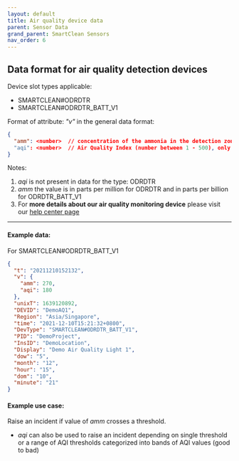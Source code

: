 ```yaml
---
layout: default
title: Air quality device data
parent: Sensor Data
grand_parent: SmartClean Sensors
nav_order: 6
---
```


## Data format for air quality detection devices

Device slot types applicable: 
- SMARTCLEAN#ODRDTR
- SMARTCLEAN#ODRDTR_BATT_V1

Format of attribute: *"v"* in the general data format:
```json
{
  "amm": <number>  // concentration of the ammonia in the detection zone (unit depends on type of device)
  "aqi": <number>  // Air Quality Index (number between 1 - 500), only present for ODRDTR_BATT_V1
}
```
Notes:
1. *aqi* is not present in data for the type: ODRDTR
2. *amm* the value is in parts per million for ODRDTR and in parts per billion for ODRDTR_BATT_V1
3. For **more details about our air quality monitoring device** 
please visit our [help center page](https://helpcenter-smartclean.webflow.io/help-installation/od-wf-1901-how-it-works)

---

#### Example data:
For SMARTCLEAN#ODRDTR_BATT_V1

```json
{
  "t": "20211210152132",
  "v": {
    "amm": 270,
    "aqi": 180
  },
  "unixT": 1639120892,
  "DEVID": "DemoAQ1",
  "Region": "Asia/Singapore",
  "time": "2021-12-10T15:21:32+0800",
  "DevType": "SMARTCLEAN#ODRDTR_BATT_V1",
  "PID": "DemoProject",
  "InsID": "DemoLocation",
  "Display": "Demo Air Quality Light 1",
  "dow": "5",
  "month": "12",
  "hour": "15",
  "dom": "10",
  "minute": "21"
}
```

#### Example use case:
Raise an incident if value of *amm* crosses a threshold.
- *aqi* can also be used to raise an incident depending on single threshold or 
a range of AQI thresholds categorized into bands of AQI values (good to bad)

